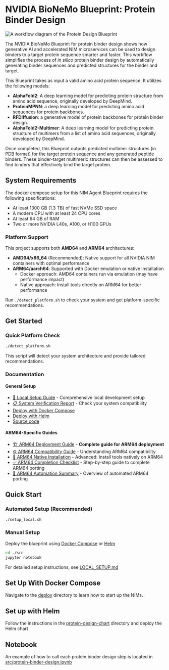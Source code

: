 # NVIDIA BioNeMo Blueprint: Protein Binder Design

![A workflow diagram of the Protein Design Blueprint](docs/Protein_Design_Architecture_Diagram.png)

The NVIDIA BioNeMo Blueprint for protein binder design shows how generative AI and accelerated NIM microservices can be used to design binders to a target protein sequence smarter and faster. This workflow simplifies the process of _in silico_ protein binder design by automatically generating binder sequences and predicted structures for the binder and target.

This Blueprint takes as input a valid amino acid protein sequence. It utilizes the following models:

- **AlphaFold2**: A deep learning model for predicting protein structure from amino acid sequence, originally developed by DeepMind.
- **ProteinMPNN**: a deep learning model for predicting amino acid sequences for protein backbones.
- **RFDiffusion**: a generative model of protein backbones for protein binder design.
- **AlphaFold2-Multimer**: A deep learning model for predicting protein structure of multimers from a list of amino acid sequences, originally developed by DeepMind.

Once completed, this Blueprint outputs predicted multimer structures (in PDB format) for the target protein sequence and any generated peptide binders. These binder-target multimeric structures can then be assessed to find binders that effectively bind the target protein.

## System Requirements

The docker compose setup for this NIM Agent Blueprint requires the following specifications:
- At least 1300 GB (1.3 TB) of fast NVMe SSD space
- A modern CPU with at least 24 CPU cores
- At least 64 GB of RAM
- Two or more NVIDIA L40s, A100, or H100 GPUs

### Platform Support

This project supports both **AMD64** and **ARM64** architectures:

- **AMD64/x86_64** (Recommended): Native support for all NVIDIA NIM containers with optimal performance
- **ARM64/aarch64**: Supported with Docker emulation or native installation
  - Docker approach: AMD64 containers run via emulation (may have performance impact)
  - Native approach: Install tools directly on ARM64 for better performance

Run `./detect_platform.sh` to check your system and get platform-specific recommendations.

## Get Started

### Quick Platform Check
```bash
./detect_platform.sh
```
This script will detect your system architecture and provide tailored recommendations.

### Documentation

#### General Setup
- [🚀 Local Setup Guide](LOCAL_SETUP.md) - Comprehensive local development setup
- [📋 System Verification Report](SYSTEM_VERIFICATION.md) - Check your system compatibility
- [Deploy with Docker Compose](deploy)
- [Deploy with Helm](protein-design-chart)
- [Source code](src)

#### ARM64-Specific Guides
- [🏗️ ARM64 Deployment Guide](ARM64_DEPLOYMENT.md) - **Complete guide for ARM64 deployment**
- [⚙️ ARM64 Compatibility Guide](ARM64_COMPATIBILITY.md) - Understanding ARM64 compatibility
- [🔧 ARM64 Native Installation](ARM64_NATIVE_INSTALLATION.md) - Advanced: Install tools natively on ARM64
- [✅ ARM64 Completion Checklist](ARM64_COMPLETION_CHECKLIST.md) - Step-by-step guide to complete ARM64 porting
- [🤖 ARM64 Automation Summary](ARM64_AUTOMATION_SUMMARY.md) - Overview of automated ARM64 porting

## Quick Start

### Automated Setup (Recommended)
```bash
./setup_local.sh
```

### Manual Setup
Deploy the blueprint using [Docker Compose](deploy) or [Helm](protein-design-chart)
```bash
cd ./src
jupyter notebook
```

For detailed setup instructions, see [LOCAL_SETUP.md](LOCAL_SETUP.md)

## Set Up With Docker Compose

Navigate to the [deploy](deploy) directory to learn how to start up the NIMs.

## Set up with Helm

Follow the instructions in the [protein-design-chart](protein-design-chart) directory and deploy the Helm chart

## Notebook

An example of how to call each protein binder design step is located in [src/protein-binder-design.ipynb](src/protein-binder-design.ipynb)
